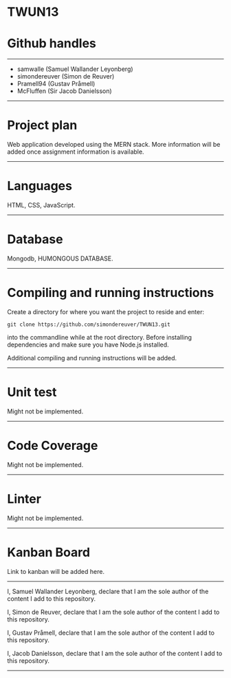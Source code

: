 # TWUN13

# Github handles

---
* samwalle (Samuel Wallander Leyonberg)
* simondereuver (Simon de Reuver)
* Pramell94 (Gustav Pråmell)
* McFluffen (Sir Jacob Danielsson)

---

# Project plan

Web application developed using the MERN stack. More information will be added once assignment information is available.

---

# Languages

HTML, CSS, JavaScript.

---

# Database

Mongodb, HUMONGOUS DATABASE.

---

# Compiling and running instructions

Create a directory for where you want the project to reside and enter:

```git clone https://github.com/simondereuver/TWUN13.git```

into the commandline while at the root directory. Before installing dependencies and make sure you have Node.js installed.

Additional compiling and running instructions will be added.

---

# Unit test
Might not be implemented.

---

# Code Coverage
Might not be implemented.

---

# Linter
Might not be implemented.

---

# Kanban Board
Link to kanban will be added here.

---
I, Samuel Wallander Leyonberg, declare that I am the sole author of the content I add to this repository.

I, Simon de Reuver, declare that I am the sole author of the content I add to this repository.

I, Gustav Pråmell, declare that I am the sole author of the content I add to this repository.

I, Jacob Danielsson, declare that I am the sole author of the content I add to this repository. 

---
